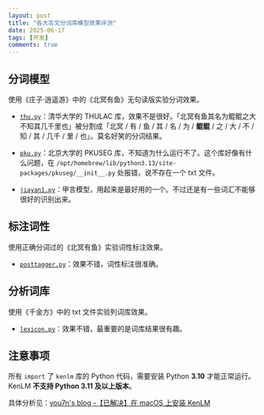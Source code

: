 ```yaml
---
layout: post
title: "各大古文分词库模型效果评测"
date: 2025-06-17
tags: [开发]
comments: true
---
```


## 分词模型

使用《庄子·逍遥游》中的《北冥有鱼》无句读版实验分词效果。

- [`thu.py`](https://github.com/MickeyYQA/classical-chinese-word-segmentation/blob/main/thu.py)：清华大学的 THULAC 库，效果不是很好。「北冥有鱼其名为鲲鲲之大不知其几千里也」被分割成「北冥 / 有 / 鱼 / 其 / 名 / 为 / __鲲鲲__ / 之 / 大 / 不 / 知 / 其 / 几千 / 里 / 也」。莫名好笑的分词结果。

- [`pku.py`](https://github.com/MickeyYQA/classical-chinese-word-segmentation/blob/main/pku.py)：北京大学的 PKUSEG 库，不知道为什么运行不了。这个库好像有什么问题，在 `/opt/homebrew/lib/python3.13/site-packages/pkuseg/__init__.py` 处报错，说不存在一个 txt 文件。

- [`jiayan1.py`](https://github.com/MickeyYQA/classical-chinese-word-segmentation/blob/main/jiayan1.py)：甲言模型，用起来是最好用的一个。不过还是有一些词汇不能够很好的识别出来。

## 标注词性

使用正确分词过的《北冥有鱼》实验词性标注效果。

- [`posttagger.py`](https://github.com/MickeyYQA/classical-chinese-word-segmentation/blob/main/posttagger.py)：效果不错，词性标注很准确。

## 分析词库

使用《千金方》中的 txt 文件实验列词库效果。

- [`lexicon.py`](https://github.com/MickeyYQA/classical-chinese-word-segmentation/blob/main/千金方/lexicon.py)：效果不错，最重要的是词库结果很有趣。

## 注意事项

所有 `import` 了 `kenlm` 库的 Python 代码，需要安装 Python **3.10** 才能正常运行。KenLM **不支持 Python 3.11 及以上版本**。

具体分析见：[you7n's blog -【已解决】在 macOS 上安装 KenLM](https://blog.you7n.com/2025/02/12/kenlm-installation/)
